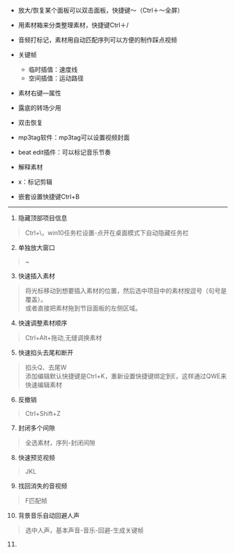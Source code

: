 
- 放大/恢复某个面板可以双击面板，快捷键～（Ctrl＋～全屏）

- 用素材箱来分类整理素材，快捷键Ctrl＋/

- 音频打标记，素材用自动匹配序列可以方便的制作踩点视频

- 关键帧
    - 临时插值：速度线
    - 空间插值：运动路径

- 素材右键—属性

- 露底的转场少用

- 双击恢复

- mp3tag软件：mp3tag可以设置视频封面

- beat edit插件：可以标记音乐节奏

- 解释素材

- x：标记剪辑

- 嵌套设置快捷键Ctrl+B

---

1. 隐藏顶部项目信息
 > Ctrl+\，win10任务栏设置-点开在桌面模式下自动隐藏任务栏

2. 单独放大窗口
> ~

3. 快速插入素材
> 将光标移动到想要插入素材的位置，然后选中项目中的素材按逗号（句号是覆盖）。  
  或者直接把素材拖到节目面板的左侧区域。
  
4. 快速调整素材顺序
> Ctrl+Alt+拖动,无缝调换素材

5. 快速掐头去尾和断开
> 掐头Q、去尾W  
  添加编辑默认快捷键是Ctrl+K，重新设置快捷键绑定到E，这样通过QWE来快速编辑素材

6. 反撤销
> Ctrl+Shift+Z

7. 封闭多个间隙
> 全选素材，序列-封闭间隙

8. 快速预览视频
> JKL

9. 找回消失的音视频
> F匹配帧

10. 背景音乐自动回避人声
> 选中人声，基本声音-音乐-回避-生成关键帧

11. 


